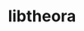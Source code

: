 ---
title: "libtheora"
layout: cache
categories: [package, develop-2023-08-27]
meta: {"versions": ["1.1.1"], "compilers": ["gcc@=11.1.0", "gcc@=7.3.1"], "oss": ["amzn2", "ubuntu20.04"], "platforms": ["linux"], "targets": ["aarch64", "neoverse_n1", "x86_64_v3"], "stacks": ["aws-isc", "aws-isc-aarch64", "data-vis-sdk", "e4s", "root"], "num_specs": 6, "num_specs_by_stack": {"root": 6, "aws-isc-aarch64": 2, "aws-isc": 1, "data-vis-sdk": 1, "e4s": 2}}
spec_details: [{"hash": "cqnaozmhwggzqqlu2wdclgjnqwcybmku", "compiler": "gcc@=7.3.1", "versions": ["1.1.1"], "os": "amzn2", "platform": "linux", "target": "aarch64", "variants": ["build_system=autotools", "~doc", "patches=057836e,8b1f256,ff8478d"], "stacks": ["root", "aws-isc-aarch64"], "size": "-", "tarball": "https://binaries.spack.io/releases/develop-2023-08-27/build_cache/linux-amzn2-aarch64/gcc-7.3.1/libtheora-1.1.1/linux-amzn2-aarch64-gcc-7.3.1-libtheora-1.1.1-cqnaozmhwggzqqlu2wdclgjnqwcybmku.spack"}, {"hash": "p2jrohv3y3slhxtdjfp662wcfohxkfc7", "compiler": "gcc@=7.3.1", "versions": ["1.1.1"], "os": "amzn2", "platform": "linux", "target": "neoverse_n1", "variants": ["build_system=autotools", "~doc", "patches=057836e,8b1f256,ff8478d"], "stacks": ["root", "aws-isc-aarch64"], "size": "-", "tarball": "https://binaries.spack.io/releases/develop-2023-08-27/build_cache/linux-amzn2-neoverse_n1/gcc-7.3.1/libtheora-1.1.1/linux-amzn2-neoverse_n1-gcc-7.3.1-libtheora-1.1.1-p2jrohv3y3slhxtdjfp662wcfohxkfc7.spack"}, {"hash": "sqqjo3v6eiavmh5w4bca45t6yew4lulc", "compiler": "gcc@=7.3.1", "versions": ["1.1.1"], "os": "amzn2", "platform": "linux", "target": "x86_64_v3", "variants": ["build_system=autotools", "~doc", "patches=057836e,8b1f256,ff8478d"], "stacks": ["root", "aws-isc"], "size": "-", "tarball": "https://binaries.spack.io/releases/develop-2023-08-27/build_cache/linux-amzn2-x86_64_v3/gcc-7.3.1/libtheora-1.1.1/linux-amzn2-x86_64_v3-gcc-7.3.1-libtheora-1.1.1-sqqjo3v6eiavmh5w4bca45t6yew4lulc.spack"}, {"hash": "wxaodpf2hvs7tcnk2i35zkxi7wz76yu4", "compiler": "gcc@=11.1.0", "versions": ["1.1.1"], "os": "ubuntu20.04", "platform": "linux", "target": "x86_64_v3", "variants": ["build_system=autotools", "~doc", "patches=057836e,8b1f256,ff8478d"], "stacks": ["root", "data-vis-sdk"], "size": "-", "tarball": "https://binaries.spack.io/releases/develop-2023-08-27/build_cache/linux-ubuntu20.04-x86_64_v3/gcc-11.1.0/libtheora-1.1.1/linux-ubuntu20.04-x86_64_v3-gcc-11.1.0-libtheora-1.1.1-wxaodpf2hvs7tcnk2i35zkxi7wz76yu4.spack"}, {"hash": "4snzhznkodn6zrmyjhy3c4akti3pwp6e", "compiler": "gcc@=11.1.0", "versions": ["1.1.1"], "os": "ubuntu20.04", "platform": "linux", "target": "x86_64_v3", "variants": ["build_system=autotools", "~doc", "patches=057836e,8b1f256,ff8478d"], "stacks": ["e4s", "root"], "size": "-", "tarball": "https://binaries.spack.io/releases/develop-2023-08-27/build_cache/linux-ubuntu20.04-x86_64_v3/gcc-11.1.0/libtheora-1.1.1/linux-ubuntu20.04-x86_64_v3-gcc-11.1.0-libtheora-1.1.1-4snzhznkodn6zrmyjhy3c4akti3pwp6e.spack"}, {"hash": "6m2w7aktszhsvr7zbf77lmdbop7ifab2", "compiler": "gcc@=11.1.0", "versions": ["1.1.1"], "os": "ubuntu20.04", "platform": "linux", "target": "x86_64_v3", "variants": ["build_system=autotools", "~doc", "patches=057836e,8b1f256,ff8478d"], "stacks": ["e4s", "root"], "size": "-", "tarball": "https://binaries.spack.io/releases/develop-2023-08-27/build_cache/linux-ubuntu20.04-x86_64_v3/gcc-11.1.0/libtheora-1.1.1/linux-ubuntu20.04-x86_64_v3-gcc-11.1.0-libtheora-1.1.1-6m2w7aktszhsvr7zbf77lmdbop7ifab2.spack"}]
---